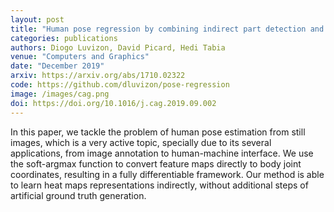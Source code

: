 ```yaml
---
layout: post
title: "Human pose regression by combining indirect part detection and contextual information"
categories: publications
authors: Diogo Luvizon, David Picard, Hedi Tabia
venue: "Computers and Graphics"
date: "December 2019"
arxiv: https://arxiv.org/abs/1710.02322
code: https://github.com/dluvizon/pose-regression
image: /images/cag.png
doi: https://doi.org/10.1016/j.cag.2019.09.002
---
```


In this paper, we tackle the problem of human pose estimation from still images, which is a very active topic, specially due to its several applications, from image annotation to human-machine interface. We use the soft-argmax function to convert feature maps directly to body joint coordinates, resulting in a fully differentiable framework. Our method is able to learn heat maps representations indirectly, without additional steps of artificial ground truth generation.
